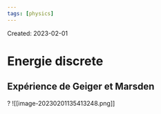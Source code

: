 ```yaml
---
tags: [physics] 
---
```

Created: 2023-02-01

# Energie discrete
## Expérience de Geiger et Marsden
?
![[image-20230201135413248.png]]

